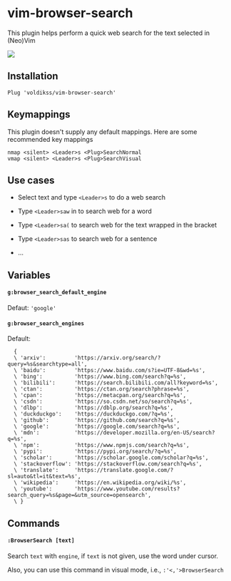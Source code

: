 # vim-browser-search

This plugin helps perform a quick web search for the text selected in (Neo)Vim

![](https://user-images.githubusercontent.com/20282795/100518567-4f189580-31cd-11eb-91f1-4d9e70f5aa0a.png)

## Installation

```vim
Plug 'voldikss/vim-browser-search'
```

## Keymappings

This plugin doesn't supply any default mappings. Here are some recommended key mappings

```vim
nmap <silent> <Leader>s <Plug>SearchNormal
vmap <silent> <Leader>s <Plug>SearchVisual
```

## Use cases

- Select text and type `<Leader>s` to do a web search

- Type `<Leader>saw` in to search web for a word

- Type `<Leader>sa(` to search web for the text wrapped in the bracket

- Type `<Leader>sas` to search web for a sentence

- ...

## Variables

#### **`g:browser_search_default_engine`**

Defaut: `'google'`

#### **`g:browser_search_engines`**

Default:

```vim
  {
  \ 'arxiv':         'https://arxiv.org/search/?query=%s&searchtype=all',
  \ 'baidu':         'https://www.baidu.com/s?ie=UTF-8&wd=%s',
  \ 'bing':          'https://www.bing.com/search?q=%s',
  \ 'bilibili':      'https://search.bilibili.com/all?keyword=%s',
  \ 'ctan':          'https://ctan.org/search?phrase=%s',
  \ 'cpan':          'https://metacpan.org/search?q=%s',
  \ 'csdn':          'https://so.csdn.net/so/search?q=%s',
  \ 'dlbp':          'https://dblp.org/search?q=%s',
  \ 'duckduckgo':    'https://duckduckgo.com/?q=%s',
  \ 'github':        'https://github.com/search?q=%s',
  \ 'google':        'https://google.com/search?q=%s',
  \ 'mdn':           'https://developer.mozilla.org/en-US/search?q=%s',
  \ 'npm':           'https://www.npmjs.com/search?q=%s',
  \ 'pypi':          'https://pypi.org/search/?q=%s',
  \ 'scholar':       'https://scholar.google.com/scholar?q=%s',
  \ 'stackoverflow': 'https://stackoverflow.com/search?q=%s',
  \ 'translate':     'https://translate.google.com/?sl=auto&tl=it&text=%s',
  \ 'wikipedia':     'https://en.wikipedia.org/wiki/%s',
  \ 'youtube':       'https://www.youtube.com/results?search_query=%s&page=&utm_source=opensearch',
  \ }
```

## Commands

#### `:BrowserSearch [text]`

Search `text` with `engine`, if `text` is not given, use the word under
cursor.

Also, you can use this command in visual mode, i.e., `:'<,'>BrowserSearch`
